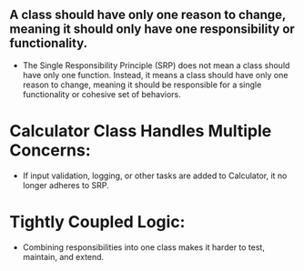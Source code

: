 ## A class should have only one reason to change, meaning it should only have one responsibility or functionality.
- The Single Responsibility Principle (SRP) does not mean a class should have only one function. Instead, it means a class should have only one reason to change, meaning it should be responsible for a single functionality or cohesive set of behaviors.

# Calculator Class Handles Multiple Concerns:
- If input validation, logging, or other tasks are added to Calculator, it no longer adheres to SRP.

# Tightly Coupled Logic:
- Combining responsibilities into one class makes it harder to test, maintain, and extend.